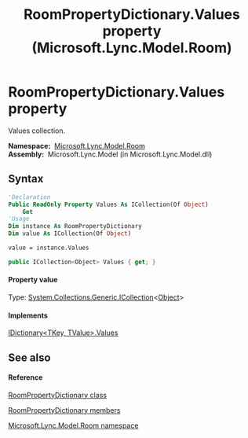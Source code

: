 ﻿---
title: RoomPropertyDictionary.Values property  (Microsoft.Lync.Model.Room)
TOCTitle: 'Values property '
ms:assetid: P:Microsoft.Lync.Model.Room.RoomPropertyDictionary.Values_DI_3_UC_OCS14MrefLyncWPF
ms:mtpsurl: https://msdn.microsoft.com/en-us/library/microsoft.lync.model.room.roompropertydictionary.values_di_3_uc_ocs14mreflyncwpf(v=office.15)
ms:contentKeyID: 48599962
ms.date: 07/28/2014
mtps_version: v=office.15
f1_keywords:
- Microsoft.Lync.Model.Room.RoomPropertyDictionary.Values
dev_langs:
- CSharp
- JScript
- VB
- other
---

# RoomPropertyDictionary.Values property

Values collection.

**Namespace:**  [Microsoft.Lync.Model.Room](microsoft-lync-model-room-namespace_2.md)  
**Assembly:**  Microsoft.Lync.Model (in Microsoft.Lync.Model.dll)

## Syntax

``` vb
'Declaration
Public ReadOnly Property Values As ICollection(Of Object)
    Get
'Usage
Dim instance As RoomPropertyDictionary
Dim value As ICollection(Of Object)

value = instance.Values
```

``` csharp
public ICollection<Object> Values { get; }
```

#### Property value

Type: [System.Collections.Generic.ICollection](http://msdn2.microsoft.com/en-us/library/92t2ye13)\<[Object](http://msdn2.microsoft.com/en-us/library/e5kfa45b)\>  

#### Implements

[IDictionary\<TKey, TValue\>.Values](http://msdn2.microsoft.com/en-us/library/0yxt5h4s)  

## See also

#### Reference

[RoomPropertyDictionary class](roompropertydictionary-class-microsoft-lync-model-room_2.md)

[RoomPropertyDictionary members](roompropertydictionary-members-microsoft-lync-model-room_2.md)

[Microsoft.Lync.Model.Room namespace](microsoft-lync-model-room-namespace_2.md)


